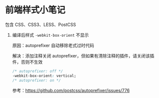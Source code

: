 # 前端样式小笔记

包含 CSS、CSS3、LESS、PostCSS

1. 编译后样式 `-webkit-box-orient` 不显示

   原因：autoprefixer 自动移除老式过时代码

   解决：添加注释关闭 autoprefixer，但如果有清除注释的插件，请关闭该插件，否则不生效

   ```css
   /* autoprefixer: off */
   -webkit-box-orient: vertical;
   /* autoprefixer: on */
   ```

   参考：https://github.com/postcss/autoprefixer/issues/776

